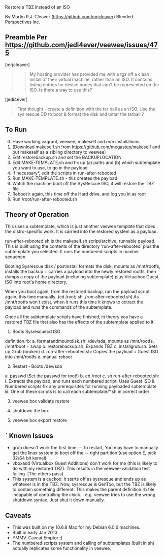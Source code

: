Restore a TBZ instead of an ISO

By Martin R.J. Cleaver (https://github.com/mrjcleaver)
Blended Perspectives Inc.

Preamble Per https://github.com/jedi4ever/veewee/issues/475
--------

[mrjcleaver]
>> My hosting provider has provided me with a tgz off a clean install of
>> their virtual machine, rather than an ISO. It contains listing entries
>> for device nodes that can't be represented on the ISO.
>> Is there a way to use this?

[jedi4ever]
> First thought - create a definition with the tar ball as an ISO. Use
> the sys rescue CD to boot & format the disk and untar the tarball ?



To Run
------
0. Have working vagrant, veewee, makeself and rvm installations 
1. (Download makeself.sh from https://github.com/megastep/makeself and put makeself as a sibling directory to veewee)
2. Edit restorebackup.sh and set the BACKUPLOCATION
3. Edit MAKE-TEMPLATE.sh and fix up (a) paths and (b) which subtemplate you want to use, to go in the payload
4. If necessary*, edit the scripts in run-after-rebooted
5. Run MAKE-TEMPLATE.sh - this creates the payload 
6. Watch the machine boot off the SysRescue ISO, it will restore the TBZ file
7. Reboot it again, this time off the Hard drive, and log you in as root
8. Run /root/run-after-rebooted.sh

Theory of Operation
-------------------

This uses a subtemplate, which is just another veewee template that does the
distro-specific work. It is carried into the restored system as a payload.

run-after-rebooted.sh is the makeself.sh script/archive, runnable payload.
This is built using the contents of the directory 'run-after-rebooted' plus
the subtemplate you selected. It runs the numbered scripts in number sequence.

Booting Sysrescue disk / postinstall formats the disk, mounts as /mnt/rootfs,
installs the backup + carries a payload into the newly restored rootfs, then
dumps a copy of the payload (including subtemplate) plus Virtualbox Guest 
ISO into root's home directory.

When you boot again, from the restored backup, run the payload script again, this time manually. (cd /root; sh ./run-after-rebooted.sh) 
As /mnt/rootfs won't exist, when it runs this time it knows to extract the
payload and runs the commands of the subtemplate.

Once all the subtemplate scripts have finished, in theory you have a restored
TBZ file that also has the effects of the subtemplate applied to it. 

1. Boots Sysrescuecd ISO

definition.rb:
a. formatandmountdisk.sh: /dev/sda,  mounts as /mnt/rootfs, /mnt/boot + swap
b. restorebackup.sh: Expands TBZ
c. installgrub.sh: Sets up Grub (broken)
d. run-after-rebooted.sh: Copies the payload + Guest ISO into /mnt/rootfs
e. manual reboot

2. Restart - Boots /dev/sda 

a. passwd (Set the passwd for root!)
b. cd /root
c. sh run-after-rebooted.sh:
 i.  Extracts the payload, and runs each numbered script. Uses Guest ISO
 ii. Numbered scripts fix any prerequisites for running payloaded subtemplate
 iii. One of these scripts is to call each subtemplate/*.sh in correct order

3. veewee box validate restore

4. shutdown the box 

4. veewee box export restore  


`
Known Issues
------------
- grub doesn't work the first time
-- To restart, You may have to manually get the linux system to boot off the
-- right partition (use option E, pick 32/64 bit kernel)
- vboxadd (Virtualbox Guest Additions) don't work for me (this is likely 
  to do with my restored TBZ). This results in the veewee-validation test
  failing. (The others pass)
- This system is a cuckoo: it starts off as sysrescue and ends up as whatever
  is in the TBZ. Now, sysrescue is GenToo, but the TBZ is likely to contain
  something different. This makes the parent definition.rb file incapable 
  of controlling the chick... e.g. veewee tries to use the wrong shutdown
  syntax. Just shut it down manually.

Caveats
-------
- This was built on my 10.6.8 Mac for my Debian 6.0.6 machines. 
- Built in early Jan 2013 
- YMMV. Caveat Emptor ;)
- The numbered scripts system and calling of subtemplates (built in sh)
  actually replicates some functionality in veewee.

